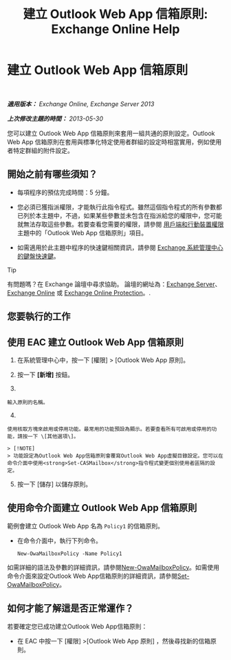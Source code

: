 ﻿---
title: '建立 Outlook Web App 信箱原則: Exchange Online Help'
TOCTitle: 建立 Outlook Web App 信箱原則
ms:assetid: 347207fa-cfb7-40a6-b19a-831dcdb54ad5
ms:mtpsurl: https://technet.microsoft.com/zh-tw/library/Dd335191(v=EXCHG.150)
ms:contentKeyID: 50472949
ms.date: 05/23/2018
mtps_version: v=EXCHG.150
ms.translationtype: MT
---

# 建立 Outlook Web App 信箱原則

 

_**適用版本：** Exchange Online, Exchange Server 2013_

_**上次修改主題的時間：** 2013-05-30_

您可以建立 Outlook Web App 信箱原則來套用一組共通的原則設定。Outlook Web App 信箱原則在套用與標準化特定使用者群組的設定時相當實用，例如使用者特定群組的附件設定。

## 開始之前有哪些須知？

  - 每項程序的預估完成時間：5 分鐘。

  - 您必須已獲指派權限，才能執行此指令程式。雖然這個指令程式的所有參數都已列於本主題中，不過，如果某些參數並未包含在指派給您的權限中，您可能就無法存取這些參數。若要查看您需要的權限，請參閱 [用戶端和行動裝置權限](clients-and-mobile-devices-permissions-exchange-2013-help.md)主題中的「Outlook Web App 信箱原則」項目。

  - 如需適用於此主題中程序的快速鍵相關資訊，請參閱 [Exchange 系統管理中心的鍵盤快速鍵](keyboard-shortcuts-in-the-exchange-admin-center-exchange-online-protection-help.md)。


> [!TIP]  
> 有問題嗎？在 Exchange 論壇中尋求協助。 論壇的網址為：<a href="https://go.microsoft.com/fwlink/p/?linkid=60612">Exchange Server</a>、 <a href="https://go.microsoft.com/fwlink/p/?linkid=267542">Exchange Online</a> 或 <a href="https://go.microsoft.com/fwlink/p/?linkid=285351">Exchange Online Protection</a>。.




## 您要執行的工作

## 使用 EAC 建立 Outlook Web App 信箱原則

1.  在系統管理中心中，按一下 \[權限\] \> \[Outlook Web App 原則\]。

2.  按一下 **\[新增\]** 按鈕。

3.  
    
    輸入原則的名稱。

4.  
    
    使用核取方塊來啟用或停用功能。最常用的功能預設為顯示。若要查看所有可啟用或停用的功能，請按一下 \[其他選項\]。
    
    > [!NOTE]  
    > 功能設定為Outlook Web App信箱原則會覆寫Outlook Web App虛擬目錄設定。您可以在命令介面中使用<strong>Set-CASMailbox</strong>指令程式變更個別使用者區隔的設定。


5.  按一下 \[儲存\] 以儲存原則。

## 使用命令介面建立 Outlook Web App 信箱原則

範例會建立 Outlook Web App 名為 `Policy1` 的信箱原則。

  - 在命令介面中，執行下列命令。
    
        New-OwaMailboxPolicy -Name Policy1

如需詳細的語法及參數的詳細資訊，請參閱[New-OwaMailboxPolicy](https://technet.microsoft.com/zh-tw/library/dd351067\(v=exchg.150\))。如需使用命令介面來設定Outlook Web App信箱原則的詳細資訊，請參閱[Set-OwaMailboxPolicy](https://technet.microsoft.com/zh-tw/library/dd297989\(v=exchg.150\))。

## 如何才能了解這是否正常運作？

若要確定您已成功建立Outlook Web App信箱原則：

  - 在 EAC 中按一下 \[權限\] \>\[Outlook Web App 原則\] ，然後尋找新的信箱原則。

